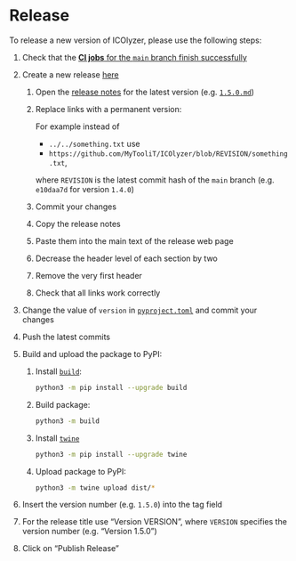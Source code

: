 # Release

To release a new version of ICOlyzer, please use the following steps:

1. Check that the [**CI jobs** for the `main` branch finish successfully](https://github.com/MyTooliT/ICOlyzer/actions)
2. Create a new release [here](https://github.com/MyTooliT/ICOlyzer/releases/new)

   1. Open the [release notes](.) for the latest version (e.g. [`1.5.0.md`](1.5.0.md))
   2. Replace links with a permanent version:

      For example instead of

      - `../../something.txt` use
      - `https://github.com/MyTooliT/ICOlyzer/blob/REVISION/something.txt`,

      where `REVISION` is the latest commit hash of the `main` branch (e.g. `e10daa7d` for version `1.4.0`)

   3. Commit your changes
   4. Copy the release notes
   5. Paste them into the main text of the release web page
   6. Decrease the header level of each section by two
   7. Remove the very first header
   8. Check that all links work correctly

3. Change the value of `version` in [`pyproject.toml`](../pyproject.toml) and commit your changes
4. Push the latest commits
5. Build and upload the package to PyPI:

   1. Install [`build`](https://pypi.org/project/build/):

      ```sh
      python3 -m pip install --upgrade build
      ```

   2. Build package:

      ```sh
      python3 -m build
      ```

   3. Install [`twine`](https://pypi.org/project/twine/)

      ```sh
      python3 -m pip install --upgrade twine
      ```

   4. Upload package to PyPI:

      ```sh
      python3 -m twine upload dist/*
      ```

6. Insert the version number (e.g. `1.5.0`) into the tag field
7. For the release title use “Version VERSION”, where `VERSION` specifies the version number (e.g. “Version 1.5.0”)
8. Click on “Publish Release”
